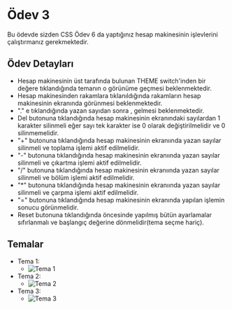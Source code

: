 # Ödev 3

Bu ödevde sizden CSS Ödev 6 da yaptığınız hesap makinesinin işlevlerini çalıştırmanız gerekmektedir.

## Ödev Detayları

- Hesap makinesinin üst tarafında bulunan THEME switch'inden bir değere tıklandığında temanın o görünüme geçmesi beklenmektedir.
- Hesap makinesinden rakamlara tıklanıldığında rakamların hesap makinesinin ekranında görünmesi beklenmektedir.
- "." e tıklandığında yazan sayıdan sonra , gelmesi beklenmektedir.
- Del butonuna tıklandığında hesap makinesinin ekranındaki sayılardan 1 karakter silinmeli eğer sayı tek karakter ise 0 olarak değiştirilmelidir ve 0 silinmemelidir.
- "+" butonuna tıklandığında hesap makinesinin ekranıında yazan sayılar silinmeli ve toplama işlemi aktif edilmelidir.
- "-" butonuna tıklandığında hesap makinesinin ekranıında yazan sayılar silinmeli ve çıkartma işlemi aktif edilmelidir.
- "/" butonuna tıklandığında hesap makinesinin ekranıında yazan sayılar silinmeli ve bölüm işlemi aktif edilmelidir.
- "*" butonuna tıklandığında hesap makinesinin ekranıında yazan sayılar silinmeli ve çarpma işlemi aktif edilmelidir.
- "=" butonuna tıklandığında hesap makinesinin ekranında yapılan işlemin sonucu görünmelidir.
- Reset butonuna tıklandığında öncesinde yapılmış bütün ayarlamalar sıfırlanmalı ve başlangıç değerine dönmelidir(tema seçme hariç).



## Temalar
- Tema 1:
    - ![Tema 1](./assets/active.jpg)
- Tema 2:
    - ![Tema 2](./assets/active2.jpg)
- Tema 3:
    - ![Tema 3](./assets/active3.jpg)